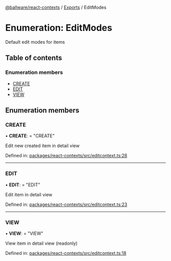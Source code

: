 [@ballware/react-contexts](../README.md) / [Exports](../modules.md) / EditModes

# Enumeration: EditModes

Default edit modes for items

## Table of contents

### Enumeration members

- [CREATE](editmodes.md#create)
- [EDIT](editmodes.md#edit)
- [VIEW](editmodes.md#view)

## Enumeration members

### CREATE

• **CREATE**: = "CREATE"

Edit new created item in detail view

Defined in: [packages/react-contexts/src/editcontext.ts:28](https://github.com/ballware/ballware-client/blob/77ab18c/packages/react-contexts/src/editcontext.ts#L28)

___

### EDIT

• **EDIT**: = "EDIT"

Edit item in detail view

Defined in: [packages/react-contexts/src/editcontext.ts:23](https://github.com/ballware/ballware-client/blob/77ab18c/packages/react-contexts/src/editcontext.ts#L23)

___

### VIEW

• **VIEW**: = "VIEW"

View item in detail view (readonly)

Defined in: [packages/react-contexts/src/editcontext.ts:18](https://github.com/ballware/ballware-client/blob/77ab18c/packages/react-contexts/src/editcontext.ts#L18)
